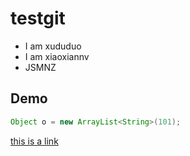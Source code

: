 # testgit

- I am xududuo
- I am xiaoxiannv
- JSMNZ

## Demo

```java
Object o = new ArrayList<String>(101);
```
[this is a link](https://baidu.com)
